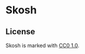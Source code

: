 # Skosh

## License

Skosh is marked with [CC0 1.0].

[CC0 1.0]: https://creativecommons.org/publicdomain/zero/1.0/
